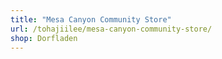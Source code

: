 ```yaml
---
title: "Mesa Canyon Community Store"
url: /tohajiilee/mesa-canyon-community-store/
shop: Dorfladen
---
```

